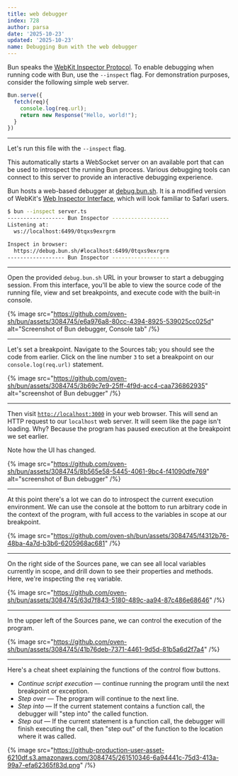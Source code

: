 ```yaml
---
title: web debugger
index: 728
author: parsa
date: '2025-10-23'
updated: '2025-10-23'
name: Debugging Bun with the web debugger
---
```


Bun speaks the [WebKit Inspector Protocol](https://github.com/oven-sh/bun/blob/main/packages/bun-vscode/types/jsc.d.ts). To enable debugging when running code with Bun, use the `--inspect` flag. For demonstration purposes, consider the following simple web server.

```ts#server.ts
Bun.serve({
  fetch(req){
    console.log(req.url);
    return new Response("Hello, world!");
  }
})
```

---

Let's run this file with the `--inspect` flag.

This automatically starts a WebSocket server on an available port that can be used to introspect the running Bun process. Various debugging tools can connect to this server to provide an interactive debugging experience.

Bun hosts a web-based debugger at [debug.bun.sh](https://debug.bun.sh). It is a modified version of WebKit's [Web Inspector Interface](https://webkit.org/web-inspector/web-inspector-interface/), which will look familiar to Safari users.

```sh
$ bun --inspect server.ts
------------------ Bun Inspector ------------------
Listening at:
  ws://localhost:6499/0tqxs9exrgrm

Inspect in browser:
  https://debug.bun.sh/#localhost:6499/0tqxs9exrgrm
------------------ Bun Inspector ------------------
```

---

Open the provided `debug.bun.sh` URL in your browser to start a debugging session. From this interface, you'll be able to view the source code of the running file, view and set breakpoints, and execute code with the built-in console.

{% image src="https://github.com/oven-sh/bun/assets/3084745/e6a976a8-80cc-4394-8925-539025cc025d" alt="Screenshot of Bun debugger, Console tab" /%}

---

Let's set a breakpoint. Navigate to the Sources tab; you should see the code from earlier. Click on the line number `3` to set a breakpoint on our `console.log(req.url)` statement.

{% image src="https://github.com/oven-sh/bun/assets/3084745/3b69c7e9-25ff-4f9d-acc4-caa736862935" alt="screenshot of Bun debugger" /%}

---

Then visit [`http://localhost:3000`](http://localhost:3000) in your web browser. This will send an HTTP request to our `localhost` web server. It will seem like the page isn't loading. Why? Because the program has paused execution at the breakpoint we set earlier.

Note how the UI has changed.

{% image src="https://github.com/oven-sh/bun/assets/3084745/8b565e58-5445-4061-9bc4-f41090dfe769" alt="screenshot of Bun debugger" /%}

---

At this point there's a lot we can do to introspect the current execution environment. We can use the console at the bottom to run arbitrary code in the context of the program, with full access to the variables in scope at our breakpoint.

{% image src="https://github.com/oven-sh/bun/assets/3084745/f4312b76-48ba-4a7d-b3b6-6205968ac681" /%}

---

On the right side of the Sources pane, we can see all local variables currently in scope, and drill down to see their properties and methods. Here, we're inspecting the `req` variable.

{% image src="https://github.com/oven-sh/bun/assets/3084745/63d7f843-5180-489c-aa94-87c486e68646" /%}

---

In the upper left of the Sources pane, we can control the execution of the program.

{% image src="https://github.com/oven-sh/bun/assets/3084745/41b76deb-7371-4461-9d5d-81b5a6d2f7a4" /%}

---

Here's a cheat sheet explaining the functions of the control flow buttons.

- _Continue script execution_ — continue running the program until the next breakpoint or exception.
- _Step over_ — The program will continue to the next line.
- _Step into_ — If the current statement contains a function call, the debugger will "step into" the called function.
- _Step out_ — If the current statement is a function call, the debugger will finish executing the call, then "step out" of the function to the location where it was called.

{% image src="https://github-production-user-asset-6210df.s3.amazonaws.com/3084745/261510346-6a94441c-75d3-413a-99a7-efa62365f83d.png" /%}
